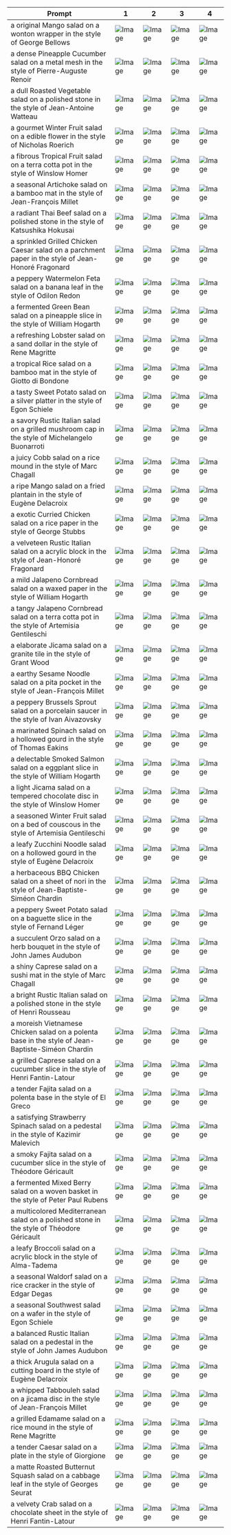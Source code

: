 | Prompt | 1 | 2 | 3 | 4 |
|-|-|-|-|-|
| a original Mango salad on a wonton wrapper in the style of George Bellows | ![Image](https://salad-benchmark-public-assets.s3.us-east-2.amazonaws.com/sdxl/7a9576e7-7f11-46cc-8a63-655a16efecf2-0.jpg) | ![Image](https://salad-benchmark-public-assets.s3.us-east-2.amazonaws.com/sdxl/7a9576e7-7f11-46cc-8a63-655a16efecf2-1.jpg) | ![Image](https://salad-benchmark-public-assets.s3.us-east-2.amazonaws.com/sdxl/7a9576e7-7f11-46cc-8a63-655a16efecf2-2.jpg) | ![Image](https://salad-benchmark-public-assets.s3.us-east-2.amazonaws.com/sdxl/7a9576e7-7f11-46cc-8a63-655a16efecf2-3.jpg) |
| a dense Pineapple Cucumber salad on a metal mesh in the style of Pierre-Auguste Renoir | ![Image](https://salad-benchmark-public-assets.s3.us-east-2.amazonaws.com/sdxl/12bad020-c9f9-49a4-8bdd-75280d16f96f-0.jpg) | ![Image](https://salad-benchmark-public-assets.s3.us-east-2.amazonaws.com/sdxl/12bad020-c9f9-49a4-8bdd-75280d16f96f-1.jpg) | ![Image](https://salad-benchmark-public-assets.s3.us-east-2.amazonaws.com/sdxl/12bad020-c9f9-49a4-8bdd-75280d16f96f-2.jpg) | ![Image](https://salad-benchmark-public-assets.s3.us-east-2.amazonaws.com/sdxl/12bad020-c9f9-49a4-8bdd-75280d16f96f-3.jpg) |
| a dull Roasted Vegetable salad on a polished stone in the style of Jean-Antoine Watteau | ![Image](https://salad-benchmark-public-assets.s3.us-east-2.amazonaws.com/sdxl/0e39e530-c2bd-4d62-b1da-f0a27c826d4d-0.jpg) | ![Image](https://salad-benchmark-public-assets.s3.us-east-2.amazonaws.com/sdxl/0e39e530-c2bd-4d62-b1da-f0a27c826d4d-1.jpg) | ![Image](https://salad-benchmark-public-assets.s3.us-east-2.amazonaws.com/sdxl/0e39e530-c2bd-4d62-b1da-f0a27c826d4d-2.jpg) | ![Image](https://salad-benchmark-public-assets.s3.us-east-2.amazonaws.com/sdxl/0e39e530-c2bd-4d62-b1da-f0a27c826d4d-3.jpg) |
| a gourmet Winter Fruit salad on a edible flower in the style of Nicholas Roerich | ![Image](https://salad-benchmark-public-assets.s3.us-east-2.amazonaws.com/sdxl/e76e7fa9-66d6-4bbc-9cad-c5c13fab9b11-0.jpg) | ![Image](https://salad-benchmark-public-assets.s3.us-east-2.amazonaws.com/sdxl/e76e7fa9-66d6-4bbc-9cad-c5c13fab9b11-1.jpg) | ![Image](https://salad-benchmark-public-assets.s3.us-east-2.amazonaws.com/sdxl/e76e7fa9-66d6-4bbc-9cad-c5c13fab9b11-2.jpg) | ![Image](https://salad-benchmark-public-assets.s3.us-east-2.amazonaws.com/sdxl/e76e7fa9-66d6-4bbc-9cad-c5c13fab9b11-3.jpg) |
| a fibrous Tropical Fruit salad on a terra cotta pot in the style of Winslow Homer | ![Image](https://salad-benchmark-public-assets.s3.us-east-2.amazonaws.com/sdxl/a9195190-4107-47b7-bbf8-7fe0b9675a8d-0.jpg) | ![Image](https://salad-benchmark-public-assets.s3.us-east-2.amazonaws.com/sdxl/a9195190-4107-47b7-bbf8-7fe0b9675a8d-1.jpg) | ![Image](https://salad-benchmark-public-assets.s3.us-east-2.amazonaws.com/sdxl/a9195190-4107-47b7-bbf8-7fe0b9675a8d-2.jpg) | ![Image](https://salad-benchmark-public-assets.s3.us-east-2.amazonaws.com/sdxl/a9195190-4107-47b7-bbf8-7fe0b9675a8d-3.jpg) |
| a seasonal Artichoke salad on a bamboo mat in the style of Jean-François Millet | ![Image](https://salad-benchmark-public-assets.s3.us-east-2.amazonaws.com/sdxl/e7739d45-248b-4585-8178-b98d867fe04f-0.jpg) | ![Image](https://salad-benchmark-public-assets.s3.us-east-2.amazonaws.com/sdxl/e7739d45-248b-4585-8178-b98d867fe04f-1.jpg) | ![Image](https://salad-benchmark-public-assets.s3.us-east-2.amazonaws.com/sdxl/e7739d45-248b-4585-8178-b98d867fe04f-2.jpg) | ![Image](https://salad-benchmark-public-assets.s3.us-east-2.amazonaws.com/sdxl/e7739d45-248b-4585-8178-b98d867fe04f-3.jpg) |
| a radiant Thai Beef salad on a polished stone in the style of Katsushika Hokusai | ![Image](https://salad-benchmark-public-assets.s3.us-east-2.amazonaws.com/sdxl/449aab1f-7349-4fdc-bb3e-e4185dfc7ad5-0.jpg) | ![Image](https://salad-benchmark-public-assets.s3.us-east-2.amazonaws.com/sdxl/449aab1f-7349-4fdc-bb3e-e4185dfc7ad5-1.jpg) | ![Image](https://salad-benchmark-public-assets.s3.us-east-2.amazonaws.com/sdxl/449aab1f-7349-4fdc-bb3e-e4185dfc7ad5-2.jpg) | ![Image](https://salad-benchmark-public-assets.s3.us-east-2.amazonaws.com/sdxl/449aab1f-7349-4fdc-bb3e-e4185dfc7ad5-3.jpg) |
| a sprinkled Grilled Chicken Caesar salad on a parchment paper in the style of Jean-Honoré Fragonard | ![Image](https://salad-benchmark-public-assets.s3.us-east-2.amazonaws.com/sdxl/a50638f2-b6fa-44bf-9e85-3311505035ac-0.jpg) | ![Image](https://salad-benchmark-public-assets.s3.us-east-2.amazonaws.com/sdxl/a50638f2-b6fa-44bf-9e85-3311505035ac-1.jpg) | ![Image](https://salad-benchmark-public-assets.s3.us-east-2.amazonaws.com/sdxl/a50638f2-b6fa-44bf-9e85-3311505035ac-2.jpg) | ![Image](https://salad-benchmark-public-assets.s3.us-east-2.amazonaws.com/sdxl/a50638f2-b6fa-44bf-9e85-3311505035ac-3.jpg) |
| a peppery Watermelon Feta salad on a banana leaf in the style of Odilon Redon | ![Image](https://salad-benchmark-public-assets.s3.us-east-2.amazonaws.com/sdxl/9a203096-6af1-42a1-b315-a20f67c702ce-0.jpg) | ![Image](https://salad-benchmark-public-assets.s3.us-east-2.amazonaws.com/sdxl/9a203096-6af1-42a1-b315-a20f67c702ce-1.jpg) | ![Image](https://salad-benchmark-public-assets.s3.us-east-2.amazonaws.com/sdxl/9a203096-6af1-42a1-b315-a20f67c702ce-2.jpg) | ![Image](https://salad-benchmark-public-assets.s3.us-east-2.amazonaws.com/sdxl/9a203096-6af1-42a1-b315-a20f67c702ce-3.jpg) |
| a fermented Green Bean salad on a pineapple slice in the style of William Hogarth | ![Image](https://salad-benchmark-public-assets.s3.us-east-2.amazonaws.com/sdxl/81ef45a3-3e9d-499f-b911-008de6cd659d-0.jpg) | ![Image](https://salad-benchmark-public-assets.s3.us-east-2.amazonaws.com/sdxl/81ef45a3-3e9d-499f-b911-008de6cd659d-1.jpg) | ![Image](https://salad-benchmark-public-assets.s3.us-east-2.amazonaws.com/sdxl/81ef45a3-3e9d-499f-b911-008de6cd659d-2.jpg) | ![Image](https://salad-benchmark-public-assets.s3.us-east-2.amazonaws.com/sdxl/81ef45a3-3e9d-499f-b911-008de6cd659d-3.jpg) |
| a refreshing Lobster salad on a sand dollar in the style of Rene Magritte | ![Image](https://salad-benchmark-public-assets.s3.us-east-2.amazonaws.com/sdxl/9a88f002-228b-4e1f-88bb-19fc8623f799-0.jpg) | ![Image](https://salad-benchmark-public-assets.s3.us-east-2.amazonaws.com/sdxl/9a88f002-228b-4e1f-88bb-19fc8623f799-1.jpg) | ![Image](https://salad-benchmark-public-assets.s3.us-east-2.amazonaws.com/sdxl/9a88f002-228b-4e1f-88bb-19fc8623f799-2.jpg) | ![Image](https://salad-benchmark-public-assets.s3.us-east-2.amazonaws.com/sdxl/9a88f002-228b-4e1f-88bb-19fc8623f799-3.jpg) |
| a tropical Rice salad on a bamboo mat in the style of Giotto di Bondone | ![Image](https://salad-benchmark-public-assets.s3.us-east-2.amazonaws.com/sdxl/ed13a230-5646-4473-be81-44a5c78382cd-0.jpg) | ![Image](https://salad-benchmark-public-assets.s3.us-east-2.amazonaws.com/sdxl/ed13a230-5646-4473-be81-44a5c78382cd-1.jpg) | ![Image](https://salad-benchmark-public-assets.s3.us-east-2.amazonaws.com/sdxl/ed13a230-5646-4473-be81-44a5c78382cd-2.jpg) | ![Image](https://salad-benchmark-public-assets.s3.us-east-2.amazonaws.com/sdxl/ed13a230-5646-4473-be81-44a5c78382cd-3.jpg) |
| a tasty Sweet Potato salad on a silver platter in the style of Egon Schiele | ![Image](https://salad-benchmark-public-assets.s3.us-east-2.amazonaws.com/sdxl/8eca10e1-8df5-485c-b7b3-3befec138678-0.jpg) | ![Image](https://salad-benchmark-public-assets.s3.us-east-2.amazonaws.com/sdxl/8eca10e1-8df5-485c-b7b3-3befec138678-1.jpg) | ![Image](https://salad-benchmark-public-assets.s3.us-east-2.amazonaws.com/sdxl/8eca10e1-8df5-485c-b7b3-3befec138678-2.jpg) | ![Image](https://salad-benchmark-public-assets.s3.us-east-2.amazonaws.com/sdxl/8eca10e1-8df5-485c-b7b3-3befec138678-3.jpg) |
| a savory Rustic Italian salad on a grilled mushroom cap in the style of Michelangelo Buonarroti | ![Image](https://salad-benchmark-public-assets.s3.us-east-2.amazonaws.com/sdxl/225672ee-5cbb-44e9-aec8-92538752957c-0.jpg) | ![Image](https://salad-benchmark-public-assets.s3.us-east-2.amazonaws.com/sdxl/225672ee-5cbb-44e9-aec8-92538752957c-1.jpg) | ![Image](https://salad-benchmark-public-assets.s3.us-east-2.amazonaws.com/sdxl/225672ee-5cbb-44e9-aec8-92538752957c-2.jpg) | ![Image](https://salad-benchmark-public-assets.s3.us-east-2.amazonaws.com/sdxl/225672ee-5cbb-44e9-aec8-92538752957c-3.jpg) |
| a juicy Cobb salad on a rice mound in the style of Marc Chagall | ![Image](https://salad-benchmark-public-assets.s3.us-east-2.amazonaws.com/sdxl/6afa93b5-c7b4-49cb-acd1-f4fdb9e6bfda-0.jpg) | ![Image](https://salad-benchmark-public-assets.s3.us-east-2.amazonaws.com/sdxl/6afa93b5-c7b4-49cb-acd1-f4fdb9e6bfda-1.jpg) | ![Image](https://salad-benchmark-public-assets.s3.us-east-2.amazonaws.com/sdxl/6afa93b5-c7b4-49cb-acd1-f4fdb9e6bfda-2.jpg) | ![Image](https://salad-benchmark-public-assets.s3.us-east-2.amazonaws.com/sdxl/6afa93b5-c7b4-49cb-acd1-f4fdb9e6bfda-3.jpg) |
| a ripe Mango salad on a fried plantain in the style of Eugène Delacroix | ![Image](https://salad-benchmark-public-assets.s3.us-east-2.amazonaws.com/sdxl/707af336-32f9-43c7-940b-e8509fcc8b3b-0.jpg) | ![Image](https://salad-benchmark-public-assets.s3.us-east-2.amazonaws.com/sdxl/707af336-32f9-43c7-940b-e8509fcc8b3b-1.jpg) | ![Image](https://salad-benchmark-public-assets.s3.us-east-2.amazonaws.com/sdxl/707af336-32f9-43c7-940b-e8509fcc8b3b-2.jpg) | ![Image](https://salad-benchmark-public-assets.s3.us-east-2.amazonaws.com/sdxl/707af336-32f9-43c7-940b-e8509fcc8b3b-3.jpg) |
| a exotic Curried Chicken salad on a rice paper in the style of George Stubbs | ![Image](https://salad-benchmark-public-assets.s3.us-east-2.amazonaws.com/sdxl/65bbecce-c0ea-49b0-a7e0-d3a7a4c1289c-0.jpg) | ![Image](https://salad-benchmark-public-assets.s3.us-east-2.amazonaws.com/sdxl/65bbecce-c0ea-49b0-a7e0-d3a7a4c1289c-1.jpg) | ![Image](https://salad-benchmark-public-assets.s3.us-east-2.amazonaws.com/sdxl/65bbecce-c0ea-49b0-a7e0-d3a7a4c1289c-2.jpg) | ![Image](https://salad-benchmark-public-assets.s3.us-east-2.amazonaws.com/sdxl/65bbecce-c0ea-49b0-a7e0-d3a7a4c1289c-3.jpg) |
| a velveteen Rustic Italian salad on a acrylic block in the style of Jean-Honoré Fragonard | ![Image](https://salad-benchmark-public-assets.s3.us-east-2.amazonaws.com/sdxl/891a42db-26b9-4d12-ad53-adbca0735ec5-0.jpg) | ![Image](https://salad-benchmark-public-assets.s3.us-east-2.amazonaws.com/sdxl/891a42db-26b9-4d12-ad53-adbca0735ec5-1.jpg) | ![Image](https://salad-benchmark-public-assets.s3.us-east-2.amazonaws.com/sdxl/891a42db-26b9-4d12-ad53-adbca0735ec5-2.jpg) | ![Image](https://salad-benchmark-public-assets.s3.us-east-2.amazonaws.com/sdxl/891a42db-26b9-4d12-ad53-adbca0735ec5-3.jpg) |
| a mild Jalapeno Cornbread salad on a waxed paper in the style of William Hogarth | ![Image](https://salad-benchmark-public-assets.s3.us-east-2.amazonaws.com/sdxl/f22cd38f-66c5-4b9e-b386-798dc015f6b5-0.jpg) | ![Image](https://salad-benchmark-public-assets.s3.us-east-2.amazonaws.com/sdxl/f22cd38f-66c5-4b9e-b386-798dc015f6b5-1.jpg) | ![Image](https://salad-benchmark-public-assets.s3.us-east-2.amazonaws.com/sdxl/f22cd38f-66c5-4b9e-b386-798dc015f6b5-2.jpg) | ![Image](https://salad-benchmark-public-assets.s3.us-east-2.amazonaws.com/sdxl/f22cd38f-66c5-4b9e-b386-798dc015f6b5-3.jpg) |
| a tangy Jalapeno Cornbread salad on a terra cotta pot in the style of Artemisia Gentileschi | ![Image](https://salad-benchmark-public-assets.s3.us-east-2.amazonaws.com/sdxl/3bc8d359-8ce4-4cc5-877e-4776881db477-0.jpg) | ![Image](https://salad-benchmark-public-assets.s3.us-east-2.amazonaws.com/sdxl/3bc8d359-8ce4-4cc5-877e-4776881db477-1.jpg) | ![Image](https://salad-benchmark-public-assets.s3.us-east-2.amazonaws.com/sdxl/3bc8d359-8ce4-4cc5-877e-4776881db477-2.jpg) | ![Image](https://salad-benchmark-public-assets.s3.us-east-2.amazonaws.com/sdxl/3bc8d359-8ce4-4cc5-877e-4776881db477-3.jpg) |
| a elaborate Jicama salad on a granite tile in the style of Grant Wood | ![Image](https://salad-benchmark-public-assets.s3.us-east-2.amazonaws.com/sdxl/d771bc79-82ae-4055-b1c5-0223ac191352-0.jpg) | ![Image](https://salad-benchmark-public-assets.s3.us-east-2.amazonaws.com/sdxl/d771bc79-82ae-4055-b1c5-0223ac191352-1.jpg) | ![Image](https://salad-benchmark-public-assets.s3.us-east-2.amazonaws.com/sdxl/d771bc79-82ae-4055-b1c5-0223ac191352-2.jpg) | ![Image](https://salad-benchmark-public-assets.s3.us-east-2.amazonaws.com/sdxl/d771bc79-82ae-4055-b1c5-0223ac191352-3.jpg) |
| a earthy Sesame Noodle salad on a pita pocket in the style of Jean-François Millet | ![Image](https://salad-benchmark-public-assets.s3.us-east-2.amazonaws.com/sdxl/0745fa13-856c-419d-84bf-5bad9ee04005-0.jpg) | ![Image](https://salad-benchmark-public-assets.s3.us-east-2.amazonaws.com/sdxl/0745fa13-856c-419d-84bf-5bad9ee04005-1.jpg) | ![Image](https://salad-benchmark-public-assets.s3.us-east-2.amazonaws.com/sdxl/0745fa13-856c-419d-84bf-5bad9ee04005-2.jpg) | ![Image](https://salad-benchmark-public-assets.s3.us-east-2.amazonaws.com/sdxl/0745fa13-856c-419d-84bf-5bad9ee04005-3.jpg) |
| a peppery Brussels Sprout salad on a porcelain saucer in the style of Ivan Aivazovsky | ![Image](https://salad-benchmark-public-assets.s3.us-east-2.amazonaws.com/sdxl/178cf02b-e7de-43d5-a64e-b8795794bf66-0.jpg) | ![Image](https://salad-benchmark-public-assets.s3.us-east-2.amazonaws.com/sdxl/178cf02b-e7de-43d5-a64e-b8795794bf66-1.jpg) | ![Image](https://salad-benchmark-public-assets.s3.us-east-2.amazonaws.com/sdxl/178cf02b-e7de-43d5-a64e-b8795794bf66-2.jpg) | ![Image](https://salad-benchmark-public-assets.s3.us-east-2.amazonaws.com/sdxl/178cf02b-e7de-43d5-a64e-b8795794bf66-3.jpg) |
| a marinated Spinach salad on a hollowed gourd in the style of Thomas Eakins | ![Image](https://salad-benchmark-public-assets.s3.us-east-2.amazonaws.com/sdxl/ff494735-0540-4f8e-aee1-dbd2aace8cf3-0.jpg) | ![Image](https://salad-benchmark-public-assets.s3.us-east-2.amazonaws.com/sdxl/ff494735-0540-4f8e-aee1-dbd2aace8cf3-1.jpg) | ![Image](https://salad-benchmark-public-assets.s3.us-east-2.amazonaws.com/sdxl/ff494735-0540-4f8e-aee1-dbd2aace8cf3-2.jpg) | ![Image](https://salad-benchmark-public-assets.s3.us-east-2.amazonaws.com/sdxl/ff494735-0540-4f8e-aee1-dbd2aace8cf3-3.jpg) |
| a delectable Smoked Salmon salad on a eggplant slice in the style of William Hogarth | ![Image](https://salad-benchmark-public-assets.s3.us-east-2.amazonaws.com/sdxl/803b426c-9417-4b1f-9eb7-408ad7d3f0bd-0.jpg) | ![Image](https://salad-benchmark-public-assets.s3.us-east-2.amazonaws.com/sdxl/803b426c-9417-4b1f-9eb7-408ad7d3f0bd-1.jpg) | ![Image](https://salad-benchmark-public-assets.s3.us-east-2.amazonaws.com/sdxl/803b426c-9417-4b1f-9eb7-408ad7d3f0bd-2.jpg) | ![Image](https://salad-benchmark-public-assets.s3.us-east-2.amazonaws.com/sdxl/803b426c-9417-4b1f-9eb7-408ad7d3f0bd-3.jpg) |
| a light Jicama salad on a tempered chocolate disc in the style of Winslow Homer | ![Image](https://salad-benchmark-public-assets.s3.us-east-2.amazonaws.com/sdxl/2e0f5843-1dd2-46ce-9e10-230c3af23362-0.jpg) | ![Image](https://salad-benchmark-public-assets.s3.us-east-2.amazonaws.com/sdxl/2e0f5843-1dd2-46ce-9e10-230c3af23362-1.jpg) | ![Image](https://salad-benchmark-public-assets.s3.us-east-2.amazonaws.com/sdxl/2e0f5843-1dd2-46ce-9e10-230c3af23362-2.jpg) | ![Image](https://salad-benchmark-public-assets.s3.us-east-2.amazonaws.com/sdxl/2e0f5843-1dd2-46ce-9e10-230c3af23362-3.jpg) |
| a seasoned Winter Fruit salad on a bed of couscous in the style of Artemisia Gentileschi | ![Image](https://salad-benchmark-public-assets.s3.us-east-2.amazonaws.com/sdxl/d1efd968-f42c-4cd3-9cf9-af7c72006289-0.jpg) | ![Image](https://salad-benchmark-public-assets.s3.us-east-2.amazonaws.com/sdxl/d1efd968-f42c-4cd3-9cf9-af7c72006289-1.jpg) | ![Image](https://salad-benchmark-public-assets.s3.us-east-2.amazonaws.com/sdxl/d1efd968-f42c-4cd3-9cf9-af7c72006289-2.jpg) | ![Image](https://salad-benchmark-public-assets.s3.us-east-2.amazonaws.com/sdxl/d1efd968-f42c-4cd3-9cf9-af7c72006289-3.jpg) |
| a leafy Zucchini Noodle salad on a hollowed gourd in the style of Eugène Delacroix | ![Image](https://salad-benchmark-public-assets.s3.us-east-2.amazonaws.com/sdxl/02ac0dfb-fd60-46c0-a061-89321c47719e-0.jpg) | ![Image](https://salad-benchmark-public-assets.s3.us-east-2.amazonaws.com/sdxl/02ac0dfb-fd60-46c0-a061-89321c47719e-1.jpg) | ![Image](https://salad-benchmark-public-assets.s3.us-east-2.amazonaws.com/sdxl/02ac0dfb-fd60-46c0-a061-89321c47719e-2.jpg) | ![Image](https://salad-benchmark-public-assets.s3.us-east-2.amazonaws.com/sdxl/02ac0dfb-fd60-46c0-a061-89321c47719e-3.jpg) |
| a herbaceous BBQ Chicken salad on a sheet of nori in the style of Jean-Baptiste-Siméon Chardin | ![Image](https://salad-benchmark-public-assets.s3.us-east-2.amazonaws.com/sdxl/f7820b17-abce-4643-8656-951e55967aa5-0.jpg) | ![Image](https://salad-benchmark-public-assets.s3.us-east-2.amazonaws.com/sdxl/f7820b17-abce-4643-8656-951e55967aa5-1.jpg) | ![Image](https://salad-benchmark-public-assets.s3.us-east-2.amazonaws.com/sdxl/f7820b17-abce-4643-8656-951e55967aa5-2.jpg) | ![Image](https://salad-benchmark-public-assets.s3.us-east-2.amazonaws.com/sdxl/f7820b17-abce-4643-8656-951e55967aa5-3.jpg) |
| a peppery Sweet Potato salad on a baguette slice in the style of Fernand Léger | ![Image](https://salad-benchmark-public-assets.s3.us-east-2.amazonaws.com/sdxl/b8a67618-74f8-4591-bdbd-28789658017c-0.jpg) | ![Image](https://salad-benchmark-public-assets.s3.us-east-2.amazonaws.com/sdxl/b8a67618-74f8-4591-bdbd-28789658017c-1.jpg) | ![Image](https://salad-benchmark-public-assets.s3.us-east-2.amazonaws.com/sdxl/b8a67618-74f8-4591-bdbd-28789658017c-2.jpg) | ![Image](https://salad-benchmark-public-assets.s3.us-east-2.amazonaws.com/sdxl/b8a67618-74f8-4591-bdbd-28789658017c-3.jpg) |
| a succulent Orzo salad on a herb bouquet in the style of John James Audubon | ![Image](https://salad-benchmark-public-assets.s3.us-east-2.amazonaws.com/sdxl/68378f6d-3f90-4bc0-ab4a-8924ec4f7167-0.jpg) | ![Image](https://salad-benchmark-public-assets.s3.us-east-2.amazonaws.com/sdxl/68378f6d-3f90-4bc0-ab4a-8924ec4f7167-1.jpg) | ![Image](https://salad-benchmark-public-assets.s3.us-east-2.amazonaws.com/sdxl/68378f6d-3f90-4bc0-ab4a-8924ec4f7167-2.jpg) | ![Image](https://salad-benchmark-public-assets.s3.us-east-2.amazonaws.com/sdxl/68378f6d-3f90-4bc0-ab4a-8924ec4f7167-3.jpg) |
| a shiny Caprese salad on a sushi mat in the style of Marc Chagall | ![Image](https://salad-benchmark-public-assets.s3.us-east-2.amazonaws.com/sdxl/72a843ee-c13b-47b0-8aa0-6fe716ae1218-0.jpg) | ![Image](https://salad-benchmark-public-assets.s3.us-east-2.amazonaws.com/sdxl/72a843ee-c13b-47b0-8aa0-6fe716ae1218-1.jpg) | ![Image](https://salad-benchmark-public-assets.s3.us-east-2.amazonaws.com/sdxl/72a843ee-c13b-47b0-8aa0-6fe716ae1218-2.jpg) | ![Image](https://salad-benchmark-public-assets.s3.us-east-2.amazonaws.com/sdxl/72a843ee-c13b-47b0-8aa0-6fe716ae1218-3.jpg) |
| a bright Rustic Italian salad on a polished stone in the style of Henri Rousseau | ![Image](https://salad-benchmark-public-assets.s3.us-east-2.amazonaws.com/sdxl/cfe894cc-0540-436f-9e4f-9bcaba0ac94b-0.jpg) | ![Image](https://salad-benchmark-public-assets.s3.us-east-2.amazonaws.com/sdxl/cfe894cc-0540-436f-9e4f-9bcaba0ac94b-1.jpg) | ![Image](https://salad-benchmark-public-assets.s3.us-east-2.amazonaws.com/sdxl/cfe894cc-0540-436f-9e4f-9bcaba0ac94b-2.jpg) | ![Image](https://salad-benchmark-public-assets.s3.us-east-2.amazonaws.com/sdxl/cfe894cc-0540-436f-9e4f-9bcaba0ac94b-3.jpg) |
| a moreish Vietnamese Chicken salad on a polenta base in the style of Jean-Baptiste-Siméon Chardin | ![Image](https://salad-benchmark-public-assets.s3.us-east-2.amazonaws.com/sdxl/1c4a455c-fc89-4fc3-8e3e-e1a1516e59ee-0.jpg) | ![Image](https://salad-benchmark-public-assets.s3.us-east-2.amazonaws.com/sdxl/1c4a455c-fc89-4fc3-8e3e-e1a1516e59ee-1.jpg) | ![Image](https://salad-benchmark-public-assets.s3.us-east-2.amazonaws.com/sdxl/1c4a455c-fc89-4fc3-8e3e-e1a1516e59ee-2.jpg) | ![Image](https://salad-benchmark-public-assets.s3.us-east-2.amazonaws.com/sdxl/1c4a455c-fc89-4fc3-8e3e-e1a1516e59ee-3.jpg) |
| a grilled Caprese salad on a cucumber slice in the style of Henri Fantin-Latour | ![Image](https://salad-benchmark-public-assets.s3.us-east-2.amazonaws.com/sdxl/b48a09a0-d792-46ba-ad06-17b57618633a-0.jpg) | ![Image](https://salad-benchmark-public-assets.s3.us-east-2.amazonaws.com/sdxl/b48a09a0-d792-46ba-ad06-17b57618633a-1.jpg) | ![Image](https://salad-benchmark-public-assets.s3.us-east-2.amazonaws.com/sdxl/b48a09a0-d792-46ba-ad06-17b57618633a-2.jpg) | ![Image](https://salad-benchmark-public-assets.s3.us-east-2.amazonaws.com/sdxl/b48a09a0-d792-46ba-ad06-17b57618633a-3.jpg) |
| a tender Fajita salad on a polenta base in the style of El Greco | ![Image](https://salad-benchmark-public-assets.s3.us-east-2.amazonaws.com/sdxl/7b4a0b09-78e1-4134-bb05-131b35a350f6-0.jpg) | ![Image](https://salad-benchmark-public-assets.s3.us-east-2.amazonaws.com/sdxl/7b4a0b09-78e1-4134-bb05-131b35a350f6-1.jpg) | ![Image](https://salad-benchmark-public-assets.s3.us-east-2.amazonaws.com/sdxl/7b4a0b09-78e1-4134-bb05-131b35a350f6-2.jpg) | ![Image](https://salad-benchmark-public-assets.s3.us-east-2.amazonaws.com/sdxl/7b4a0b09-78e1-4134-bb05-131b35a350f6-3.jpg) |
| a satisfying Strawberry Spinach salad on a pedestal in the style of Kazimir Malevich | ![Image](https://salad-benchmark-public-assets.s3.us-east-2.amazonaws.com/sdxl/dc81fb54-c4ea-4211-b7c9-54aada958869-0.jpg) | ![Image](https://salad-benchmark-public-assets.s3.us-east-2.amazonaws.com/sdxl/dc81fb54-c4ea-4211-b7c9-54aada958869-1.jpg) | ![Image](https://salad-benchmark-public-assets.s3.us-east-2.amazonaws.com/sdxl/dc81fb54-c4ea-4211-b7c9-54aada958869-2.jpg) | ![Image](https://salad-benchmark-public-assets.s3.us-east-2.amazonaws.com/sdxl/dc81fb54-c4ea-4211-b7c9-54aada958869-3.jpg) |
| a smoky Fajita salad on a cucumber slice in the style of Théodore Géricault | ![Image](https://salad-benchmark-public-assets.s3.us-east-2.amazonaws.com/sdxl/74b2856b-4b4e-4056-b5b3-8efa87c279b8-0.jpg) | ![Image](https://salad-benchmark-public-assets.s3.us-east-2.amazonaws.com/sdxl/74b2856b-4b4e-4056-b5b3-8efa87c279b8-1.jpg) | ![Image](https://salad-benchmark-public-assets.s3.us-east-2.amazonaws.com/sdxl/74b2856b-4b4e-4056-b5b3-8efa87c279b8-2.jpg) | ![Image](https://salad-benchmark-public-assets.s3.us-east-2.amazonaws.com/sdxl/74b2856b-4b4e-4056-b5b3-8efa87c279b8-3.jpg) |
| a fermented Mixed Berry salad on a woven basket in the style of Peter Paul Rubens | ![Image](https://salad-benchmark-public-assets.s3.us-east-2.amazonaws.com/sdxl/cf1b2072-4d68-42db-aac0-2b442292c0f7-0.jpg) | ![Image](https://salad-benchmark-public-assets.s3.us-east-2.amazonaws.com/sdxl/cf1b2072-4d68-42db-aac0-2b442292c0f7-1.jpg) | ![Image](https://salad-benchmark-public-assets.s3.us-east-2.amazonaws.com/sdxl/cf1b2072-4d68-42db-aac0-2b442292c0f7-2.jpg) | ![Image](https://salad-benchmark-public-assets.s3.us-east-2.amazonaws.com/sdxl/cf1b2072-4d68-42db-aac0-2b442292c0f7-3.jpg) |
| a multicolored Mediterranean salad on a polished stone in the style of Théodore Géricault | ![Image](https://salad-benchmark-public-assets.s3.us-east-2.amazonaws.com/sdxl/29b8f676-8127-44a8-b66e-1407029c17e9-0.jpg) | ![Image](https://salad-benchmark-public-assets.s3.us-east-2.amazonaws.com/sdxl/29b8f676-8127-44a8-b66e-1407029c17e9-1.jpg) | ![Image](https://salad-benchmark-public-assets.s3.us-east-2.amazonaws.com/sdxl/29b8f676-8127-44a8-b66e-1407029c17e9-2.jpg) | ![Image](https://salad-benchmark-public-assets.s3.us-east-2.amazonaws.com/sdxl/29b8f676-8127-44a8-b66e-1407029c17e9-3.jpg) |
| a leafy Broccoli salad on a acrylic block in the style of Alma-Tadema | ![Image](https://salad-benchmark-public-assets.s3.us-east-2.amazonaws.com/sdxl/ee759271-eb88-4d2a-81e2-2b205f0720d8-0.jpg) | ![Image](https://salad-benchmark-public-assets.s3.us-east-2.amazonaws.com/sdxl/ee759271-eb88-4d2a-81e2-2b205f0720d8-1.jpg) | ![Image](https://salad-benchmark-public-assets.s3.us-east-2.amazonaws.com/sdxl/ee759271-eb88-4d2a-81e2-2b205f0720d8-2.jpg) | ![Image](https://salad-benchmark-public-assets.s3.us-east-2.amazonaws.com/sdxl/ee759271-eb88-4d2a-81e2-2b205f0720d8-3.jpg) |
| a seasonal Waldorf salad on a rice cracker in the style of Edgar Degas | ![Image](https://salad-benchmark-public-assets.s3.us-east-2.amazonaws.com/sdxl/6372f216-712b-491f-b358-1a711c98199c-0.jpg) | ![Image](https://salad-benchmark-public-assets.s3.us-east-2.amazonaws.com/sdxl/6372f216-712b-491f-b358-1a711c98199c-1.jpg) | ![Image](https://salad-benchmark-public-assets.s3.us-east-2.amazonaws.com/sdxl/6372f216-712b-491f-b358-1a711c98199c-2.jpg) | ![Image](https://salad-benchmark-public-assets.s3.us-east-2.amazonaws.com/sdxl/6372f216-712b-491f-b358-1a711c98199c-3.jpg) |
| a seasonal Southwest salad on a wafer in the style of Egon Schiele | ![Image](https://salad-benchmark-public-assets.s3.us-east-2.amazonaws.com/sdxl/a81c11f9-7a52-4fa3-871c-67c29766538e-0.jpg) | ![Image](https://salad-benchmark-public-assets.s3.us-east-2.amazonaws.com/sdxl/a81c11f9-7a52-4fa3-871c-67c29766538e-1.jpg) | ![Image](https://salad-benchmark-public-assets.s3.us-east-2.amazonaws.com/sdxl/a81c11f9-7a52-4fa3-871c-67c29766538e-2.jpg) | ![Image](https://salad-benchmark-public-assets.s3.us-east-2.amazonaws.com/sdxl/a81c11f9-7a52-4fa3-871c-67c29766538e-3.jpg) |
| a balanced Rustic Italian salad on a pedestal in the style of John James Audubon | ![Image](https://salad-benchmark-public-assets.s3.us-east-2.amazonaws.com/sdxl/06e9b0f1-41bd-40d3-a352-fc8898785ae9-0.jpg) | ![Image](https://salad-benchmark-public-assets.s3.us-east-2.amazonaws.com/sdxl/06e9b0f1-41bd-40d3-a352-fc8898785ae9-1.jpg) | ![Image](https://salad-benchmark-public-assets.s3.us-east-2.amazonaws.com/sdxl/06e9b0f1-41bd-40d3-a352-fc8898785ae9-2.jpg) | ![Image](https://salad-benchmark-public-assets.s3.us-east-2.amazonaws.com/sdxl/06e9b0f1-41bd-40d3-a352-fc8898785ae9-3.jpg) |
| a thick Arugula salad on a cutting board in the style of Eugène Delacroix | ![Image](https://salad-benchmark-public-assets.s3.us-east-2.amazonaws.com/sdxl/d4ac9158-d626-4f0f-8ea9-6b8a139ca6e3-0.jpg) | ![Image](https://salad-benchmark-public-assets.s3.us-east-2.amazonaws.com/sdxl/d4ac9158-d626-4f0f-8ea9-6b8a139ca6e3-1.jpg) | ![Image](https://salad-benchmark-public-assets.s3.us-east-2.amazonaws.com/sdxl/d4ac9158-d626-4f0f-8ea9-6b8a139ca6e3-2.jpg) | ![Image](https://salad-benchmark-public-assets.s3.us-east-2.amazonaws.com/sdxl/d4ac9158-d626-4f0f-8ea9-6b8a139ca6e3-3.jpg) |
| a whipped Tabbouleh salad on a jicama disc in the style of Jean-François Millet | ![Image](https://salad-benchmark-public-assets.s3.us-east-2.amazonaws.com/sdxl/b4c8a4fc-3d2c-4e2e-9fd1-79f1d54febe7-0.jpg) | ![Image](https://salad-benchmark-public-assets.s3.us-east-2.amazonaws.com/sdxl/b4c8a4fc-3d2c-4e2e-9fd1-79f1d54febe7-1.jpg) | ![Image](https://salad-benchmark-public-assets.s3.us-east-2.amazonaws.com/sdxl/b4c8a4fc-3d2c-4e2e-9fd1-79f1d54febe7-2.jpg) | ![Image](https://salad-benchmark-public-assets.s3.us-east-2.amazonaws.com/sdxl/b4c8a4fc-3d2c-4e2e-9fd1-79f1d54febe7-3.jpg) |
| a grilled Edamame salad on a rice mound in the style of Rene Magritte | ![Image](https://salad-benchmark-public-assets.s3.us-east-2.amazonaws.com/sdxl/a397da64-223c-487c-8870-f16ff483b3ee-0.jpg) | ![Image](https://salad-benchmark-public-assets.s3.us-east-2.amazonaws.com/sdxl/a397da64-223c-487c-8870-f16ff483b3ee-1.jpg) | ![Image](https://salad-benchmark-public-assets.s3.us-east-2.amazonaws.com/sdxl/a397da64-223c-487c-8870-f16ff483b3ee-2.jpg) | ![Image](https://salad-benchmark-public-assets.s3.us-east-2.amazonaws.com/sdxl/a397da64-223c-487c-8870-f16ff483b3ee-3.jpg) |
| a tender Caesar salad on a plate in the style of Giorgione | ![Image](https://salad-benchmark-public-assets.s3.us-east-2.amazonaws.com/sdxl/6205e566-33de-4f5e-9cce-8f3c8cf9dfcd-0.jpg) | ![Image](https://salad-benchmark-public-assets.s3.us-east-2.amazonaws.com/sdxl/6205e566-33de-4f5e-9cce-8f3c8cf9dfcd-1.jpg) | ![Image](https://salad-benchmark-public-assets.s3.us-east-2.amazonaws.com/sdxl/6205e566-33de-4f5e-9cce-8f3c8cf9dfcd-2.jpg) | ![Image](https://salad-benchmark-public-assets.s3.us-east-2.amazonaws.com/sdxl/6205e566-33de-4f5e-9cce-8f3c8cf9dfcd-3.jpg) |
| a matte Roasted Butternut Squash salad on a cabbage leaf in the style of Georges Seurat | ![Image](https://salad-benchmark-public-assets.s3.us-east-2.amazonaws.com/sdxl/1184e570-1bd9-4817-b032-9ae4185be83e-0.jpg) | ![Image](https://salad-benchmark-public-assets.s3.us-east-2.amazonaws.com/sdxl/1184e570-1bd9-4817-b032-9ae4185be83e-1.jpg) | ![Image](https://salad-benchmark-public-assets.s3.us-east-2.amazonaws.com/sdxl/1184e570-1bd9-4817-b032-9ae4185be83e-2.jpg) | ![Image](https://salad-benchmark-public-assets.s3.us-east-2.amazonaws.com/sdxl/1184e570-1bd9-4817-b032-9ae4185be83e-3.jpg) |
| a velvety Crab salad on a chocolate sheet in the style of Henri Fantin-Latour | ![Image](https://salad-benchmark-public-assets.s3.us-east-2.amazonaws.com/sdxl/b44c5991-a26f-498b-ac80-af3ccc203807-0.jpg) | ![Image](https://salad-benchmark-public-assets.s3.us-east-2.amazonaws.com/sdxl/b44c5991-a26f-498b-ac80-af3ccc203807-1.jpg) | ![Image](https://salad-benchmark-public-assets.s3.us-east-2.amazonaws.com/sdxl/b44c5991-a26f-498b-ac80-af3ccc203807-2.jpg) | ![Image](https://salad-benchmark-public-assets.s3.us-east-2.amazonaws.com/sdxl/b44c5991-a26f-498b-ac80-af3ccc203807-3.jpg) |
